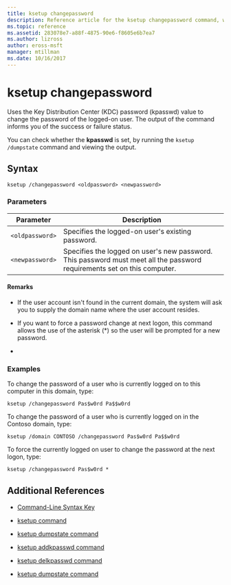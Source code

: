 ```yaml
---
title: ksetup changepassword
description: Reference article for the ksetup changepassword command, which uses the Key Distribution Center (KDC) password (kpasswd) value to change the password of the logged-on user.
ms.topic: reference
ms.assetid: 283078e7-a88f-4875-90e6-f8605e6b7ea7
ms.author: lizross
author: eross-msft
manager: mtillman
ms.date: 10/16/2017
---
```


# ksetup changepassword

Uses the Key Distribution Center (KDC) password (kpasswd) value to change the password of the logged-on user. The output of the command informs you of the success or failure status.

You can check whether the **kpasswd** is set, by running the `ksetup /dumpstate` command and viewing the output.


## Syntax

```
ksetup /changepassword <oldpassword> <newpassword>
```

### Parameters

| Parameter | Description |
| --------- | ----------- |
| `<oldpassword>` | Specifies the logged-on user's existing password. |
| `<newpassword>` | Specifies the logged on user's new password. This password must meet all the password requirements set on this computer. |

#### Remarks

- If the user account isn't found in the current domain, the system will ask you to supply the domain name where the user account resides.

- If you want to force a password change at next logon, this command allows the use of the asterisk (*) so the user will be prompted for a new password.

-

### Examples

To change the password of a user who is currently logged on to this computer in this domain, type:

```
ksetup /changepassword Pas$w0rd Pa$$w0rd
```

To change the password of a user who is currently logged on in the Contoso domain, type:

```
ksetup /domain CONTOSO /changepassword Pas$w0rd Pa$$w0rd
```

To force the currently logged on user to change the password at the next logon, type:

```
ksetup /changepassword Pas$w0rd *
```

## Additional References

- [Command-Line Syntax Key](command-line-syntax-key.md)

- [ksetup command](ksetup.md)

- [ksetup dumpstate command](ksetup-dumpstate.md)

- [ksetup addkpasswd command](ksetup-addkpasswd.md)

- [ksetup delkpasswd command](ksetup-delkpasswd.md)

- [ksetup dumpstate command](ksetup-dumpstate.md)
